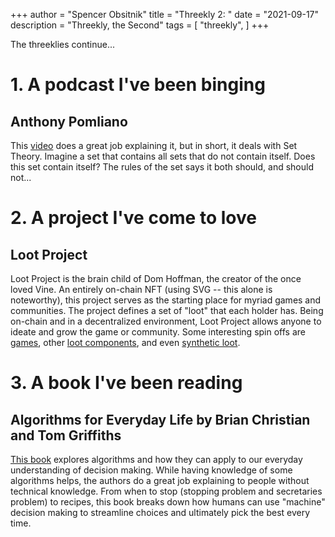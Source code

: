 +++
author = "Spencer Obsitnik"
title = "Threekly 2: "
date = "2021-09-17"
description = "Threekly, the Second"
tags = [
    "threekly",
]
+++

The threeklies continue...

# 1. **A podcast I've been binging**
## Anthony Pomliano
This [video](https://www.youtube.com/watch?v=xauCQpnbNAM) does a great job explaining it, but in short, it deals with Set Theory.  Imagine a set that contains all sets that do not contain itself.  Does this set contain itself?  The rules of the set says it both should, and should not...

# 2. **A project I've come to love**
## Loot Project
Loot Project is the brain child of Dom Hoffman, the creator of the once loved Vine.  An entirely on-chain NFT (using SVG -- this alone is noteworthy), this project serves as the starting place for myriad games and communities.  The project defines a set of "loot" that each holder has.  Being on-chain and in a decentralized environment, Loot Project allows anyone to ideate and grow the game or community.  Some interesting spin offs are [games](https://loot-talk.com/t/on-chain-world-boss-for-adventurers/230), other [loot components](https://loot-talk.com/t/introducing-xxxloot-for-naughty-adventurers/1018/2), and even [synthetic loot](https://twitter.com/dhof/status/1433110412187287560).

# 3. **A book I've been reading**
## Algorithms for Everyday Life by Brian Christian and Tom Griffiths
[This book](https://www.amazon.com/Algorithms-Live-Computer-Science-Decisions/dp/1250118360/ref=asc_df_1250118360/?tag=hyprod-20&linkCode=df0&hvadid=312118059795&hvpos=&hvnetw=g&hvrand=10268507780361795897&hvpone=&hvptwo=&hvqmt=&hvdev=c&hvdvcmdl=&hvlocint=&hvlocphy=9010937&hvtargid=pla-300850505981&psc=1) explores algorithms and how they can apply to our everyday understanding of decision making.  While having knowledge of some algorithms helps, the authors do a great job explaining to people without technical knowledge.  From when to stop (stopping problem and secretaries problem) to recipes, this book breaks down how humans can use "machine" decision making to streamline choices and ultimately pick the best every time.
